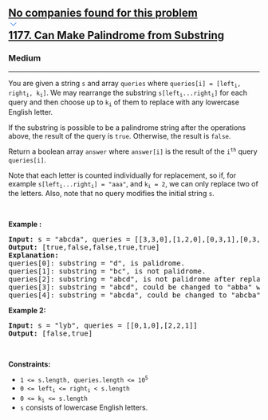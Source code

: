 <h2><a href="https://leetcode.com/problems/can-make-palindrome-from-substring/"><div id="big-omega-company-tags"><div id="big-omega-topbar"><div class="companyTagsContainer" style="overflow-x: scroll; flex-wrap: nowrap;"><div class="companyTagsContainer--tag">No companies found for this problem</div></div><div class="companyTagsContainer--chevron"><div><svg version="1.1" id="icon" xmlns="http://www.w3.org/2000/svg" xmlns:xlink="http://www.w3.org/1999/xlink" x="0px" y="0px" viewBox="0 0 32 32" fill="#4087F1" xml:space="preserve" style="width: 20px;"><polygon points="16,22 6,12 7.4,10.6 16,19.2 24.6,10.6 26,12 "></polygon><rect id="_x3C_Transparent_Rectangle_x3E_" class="st0" fill="none" width="32" height="32"></rect></svg></div></div></div></div>1177. Can Make Palindrome from Substring</a></h2><h3>Medium</h3><hr><div><p>You are given a string <code>s</code> and array <code>queries</code> where <code>queries[i] = [left<sub>i</sub>, right<sub>i</sub>, k<sub>i</sub>]</code>. We may rearrange the substring <code>s[left<sub>i</sub>...right<sub>i</sub>]</code> for each query and then choose up to <code>k<sub>i</sub></code> of them to replace with any lowercase English letter.</p>

<p>If the substring is possible to be a palindrome string after the operations above, the result of the query is <code>true</code>. Otherwise, the result is <code>false</code>.</p>

<p>Return a boolean array <code>answer</code> where <code>answer[i]</code> is the result of the <code>i<sup>th</sup></code> query <code>queries[i]</code>.</p>

<p>Note that each letter is counted individually for replacement, so if, for example <code>s[left<sub>i</sub>...right<sub>i</sub>] = "aaa"</code>, and <code>k<sub>i</sub> = 2</code>, we can only replace two of the letters. Also, note that no query modifies the initial string <code>s</code>.</p>

<p>&nbsp;</p>
<p><strong class="example">Example :</strong></p>

<pre><strong>Input:</strong> s = "abcda", queries = [[3,3,0],[1,2,0],[0,3,1],[0,3,2],[0,4,1]]
<strong>Output:</strong> [true,false,false,true,true]
<strong>Explanation:</strong>
queries[0]: substring = "d", is palidrome.
queries[1]: substring = "bc", is not palidrome.
queries[2]: substring = "abcd", is not palidrome after replacing only 1 character.
queries[3]: substring = "abcd", could be changed to "abba" which is palidrome. Also this can be changed to "baab" first rearrange it "bacd" then replace "cd" with "ab".
queries[4]: substring = "abcda", could be changed to "abcba" which is palidrome.
</pre>

<p><strong class="example">Example 2:</strong></p>

<pre><strong>Input:</strong> s = "lyb", queries = [[0,1,0],[2,2,1]]
<strong>Output:</strong> [false,true]
</pre>

<p>&nbsp;</p>
<p><strong>Constraints:</strong></p>

<ul>
	<li><code>1 &lt;= s.length, queries.length &lt;= 10<sup>5</sup></code></li>
	<li><code>0 &lt;= left<sub>i</sub> &lt;= right<sub>i</sub> &lt; s.length</code></li>
	<li><code>0 &lt;= k<sub>i</sub> &lt;= s.length</code></li>
	<li><code>s</code> consists of lowercase English letters.</li>
</ul>
</div>